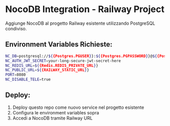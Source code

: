 # NocoDB Integration - Railway Project

Aggiunge NocoDB al progetto Railway esistente utilizzando PostgreSQL condiviso.

## Environment Variables Richieste:

```bash
NC_DB=postgresql://${{Postgres.PGUSER}}:${{Postgres.PGPASSWORD}}@${{Postgres.PGHOST}}:${{Postgres.PGPORT}}/${{Postgres.PGDATABASE}}
NC_AUTH_JWT_SECRET=your-long-secure-jwt-secret-here
NC_REDIS_URL=${{Redis.REDIS_PRIVATE_URL}}
NC_PUBLIC_URL=${{RAILWAY_STATIC_URL}}
PORT=8080
NC_DISABLE_TELE=true
```

## Deploy:
1. Deploy questo repo come nuovo service nel progetto esistente
2. Configura le environment variables sopra
3. Accedi a NocoDB tramite Railway URL
